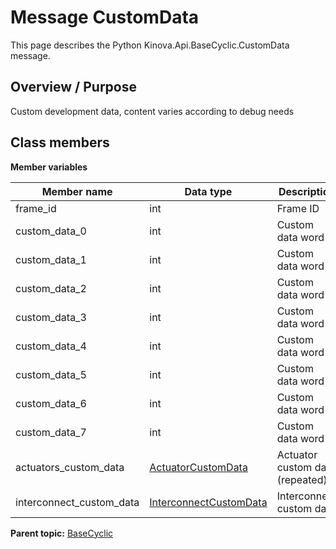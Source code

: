 # Message CustomData

This page describes the Python Kinova.Api.BaseCyclic.CustomData message.

## Overview / Purpose

Custom development data, content varies according to debug needs

## Class members

 **Member variables** 

|Member name|Data type|Description|
|-----------|---------|-----------|
|frame\_id|int|Frame ID|
|custom\_data\_0|int|Custom data word 0|
|custom\_data\_1|int|Custom data word 1|
|custom\_data\_2|int|Custom data word 2|
|custom\_data\_3|int|Custom data word 3|
|custom\_data\_4|int|Custom data word 4|
|custom\_data\_5|int|Custom data word 5|
|custom\_data\_6|int|Custom data word 6|
|custom\_data\_7|int|Custom data word 7|
|actuators\_custom\_data| [ActuatorCustomData](msg_BaseCyclic_ActuatorCustomData.md#)|Actuator custom data \(repeated\)|
|interconnect\_custom\_data| [InterconnectCustomData](msg_BaseCyclic_InterconnectCustomData.md#)|Interconnect custom data|

**Parent topic:** [BaseCyclic](../references/summary_BaseCyclic.md)

